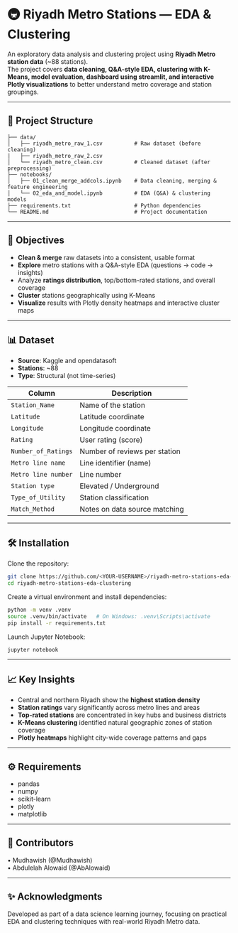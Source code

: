 # 🚇 Riyadh Metro Stations — EDA & Clustering

An exploratory data analysis and clustering project using **Riyadh Metro station data** (~88 stations).  
The project covers **data cleaning, Q&A-style EDA, clustering with K-Means, model evaluation, dashboard using streamlit, and interactive Plotly visualizations** to better understand metro coverage and station groupings.

---

## 📁 Project Structure

```text
├── data/
│   ├── riyadh_metro_raw_1.csv          # Raw dataset (before cleaning)
|   ├── riyadh_metro_raw_2.csv   
│   └── riyadh_metro_clean.csv          # Cleaned dataset (after preprocessing)
├── notebooks/
│   ├── 01_clean_merge_addcols.ipynb    # Data cleaning, merging & feature engineering
│   └── 02_eda_and_model.ipynb          # EDA (Q&A) & clustering models
├── requirements.txt                    # Python dependencies
└── README.md                           # Project documentation
```

---

## 🎯 Objectives

- **Clean & merge** raw datasets into a consistent, usable format
- **Explore** metro stations with a Q&A-style EDA (questions → code → insights)
- Analyze **ratings distribution**, top/bottom-rated stations, and overall coverage
- **Cluster** stations geographically using K-Means
- **Visualize** results with Plotly density heatmaps and interactive cluster maps

---

## 📊 Dataset

- **Source**: Kaggle and opendatasoft
- **Stations**: ~88
- **Type**: Structural (not time-series)

| Column              | Description                            |
| ------------------- | -------------------------------------- |
| `Station_Name`      | Name of the station                    |
| `Latitude`          | Latitude coordinate                    |
| `Longitude`         | Longitude coordinate                   |
| `Rating`            | User rating (score)                    |
| `Number_of_Ratings` | Number of reviews per station          |
| `Metro line name`   | Line identifier (name)                 |
| `Metro line number` | Line number                            |
| `Station type`      | Elevated / Underground                 |
| `Type_of_Utility`   | Station classification                 |
| `Match_Method`      | Notes on data source matching          |

---

## 🛠️ Installation

Clone the repository:
```sh
git clone https://github.com/<YOUR-USERNAME>/riyadh-metro-stations-eda-clustering.git
cd riyadh-metro-stations-eda-clustering
```

Create a virtual environment and install dependencies:
```sh
python -m venv .venv
source .venv/bin/activate   # On Windows: .venv\Scripts\activate
pip install -r requirements.txt
```

Launch Jupyter Notebook:
```sh
jupyter notebook
```

---

## 📈 Key Insights

- Central and northern Riyadh show the **highest station density**
- **Station ratings** vary significantly across metro lines and areas
- **Top-rated stations** are concentrated in key hubs and business districts
- **K-Means clustering** identified natural geographic zones of station coverage
- **Plotly heatmaps** highlight city-wide coverage patterns and gaps

---

## ⚙️ Requirements

- pandas  
- numpy  
- scikit-learn  
- plotly  
- matplotlib  

---

 ## 👥 Contributors
•⁠  ⁠Mudhawish (@Mudhawish)  
•⁠  ⁠Abdulelah Alowaid (@AbAlowaid)

---

## ✨ Acknowledgments

Developed as part of a data science learning journey, focusing on practical EDA and clustering techniques with real-world Riyadh Metro data.
